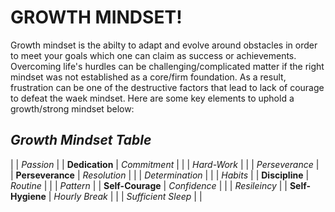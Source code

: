 # **GROWTH MINDSET!**

Growth mindset is the abilty to adapt and evolve around obstacles in order to meet your goals which one can claim as success or achievements. Overcoming life's hurdles can be challenging/complicated matter if the right mindset was not established as a core/firm foundation. As a result, frustration can be one of the destructive factors that lead to lack of courage to defeat the waek mindset. Here are some key elements to uphold a growth/strong mindset below:  

## ***Growth Mindset Table***

|                  | *Passion*          |
| **Dedication**   | *Commitment*       |
|                  | *Hard-Work*        |
|                  | *Perseverance*     |        
| **Perseverance** | *Resolution*       | 
|                  | *Determination*    |
|                  | *Habits*           |
| **Discipline**   | *Routine*          |
|                  | *Pattern*          |
| **Self-Courage** | *Confidence*       |
|                  | *Resileincy*       |
| **Self-Hygiene** | *Hourly Break*     |
|                  | *Sufficient Sleep* |              |
